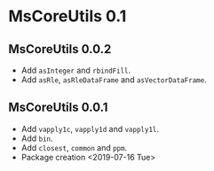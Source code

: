 # MsCoreUtils 0.1

## MsCoreUtils 0.0.2

- Add `asInteger` and `rbindFill`.
- Add `asRle`, `asRleDataFrame` and `asVectorDataFrame`.

## MsCoreUtils 0.0.1

- Add `vapply1c`, `vapply1d` and `vapply1l`.
- Add `bin`.
- Add `closest`, `common` and `ppm`.
- Package creation <2019-07-16 Tue>
